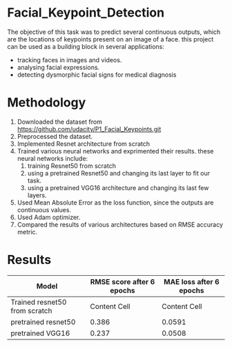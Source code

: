 # Facial_Keypoint_Detection
The objective of this task was to predict several continuous outputs, which are the locations of keypoints present on an image of a face. this project can be used as a building block in several applications:
* tracking faces in images and videos.
* analysing facial expressions.
* detecting dysmorphic facial signs for medical diagnosis

# Methodology
1. Downloaded the dataset from https://github.com/udacity/P1_Facial_Keypoints.git
2. Preprocessed the dataset.
3. Implemented Resnet architecture from scratch
4. Trained various neural networks and exprimented their results. these neural networks include:
    1. training Resnet50 from scratch
    2. using a pretrained Resnet50 and changing its last layer to fit our task.
    3. using a pretrained VGG16 architecture and changing its last few layers.
5. Used Mean Absolute Error as the loss function, since the outputs are continuous values.
6. Used Adam optimizer.
7. Compared the results of various architectures based on RMSE accuracy metric.

# Results

Model                          | RMSE score after 6 epochs | MAE loss after 6 epochs
--------------------------     | ------------------------  |------------------------
Trained resnet50 from scratch  | Content Cell              | Content Cell
pretrained resnet50            | 0.386                     | 0.0591
pretrained VGG16               | 0.237                     | 0.0508

